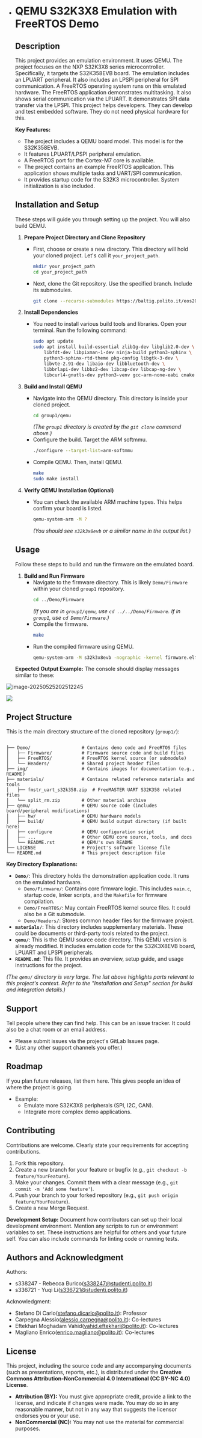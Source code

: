 - # QEMU S32K3X8 Emulation with FreeRTOS Demo

  ## Description
  This project provides an emulation environment. It uses QEMU. The project focuses on the NXP S32K3X8 series microcontroller. Specifically, it targets the S32K358EVB board. The emulation includes an LPUART peripheral. It also includes an LPSPI peripheral for SPI communication. A FreeRTOS operating system runs on this emulated hardware. The FreeRTOS application demonstrates multitasking. It also shows serial communication via the LPUART. It demonstrates SPI data transfer via the LPSPI. This project helps developers. They can develop and test embedded software. They do not need physical hardware for this.

  **Key Features:**
  * The project includes a QEMU board model. This model is for the S32K358EVB.
  * It features LPUART/LPSPI peripheral emulation.
  * A FreeRTOS port for the Cortex-M7 core is available.
  * The project contains an example FreeRTOS application. This application shows multiple tasks and UART/SPI communication.
  * It provides startup code for the S32K3 microcontroller. System initialization is also included.

  ## Installation and Setup
  These steps will guide you through setting up the project. You will also build QEMU.

  1.  **Prepare Project Directory and Clone Repository**
      * First, choose or create a new directory. This directory will hold your cloned project. Let's call it `your_project_path`.
          ```bash
          mkdir your_project_path
          cd your_project_path
          ```
      * Next, clone the Git repository. Use the specified branch. Include its submodules.
          ```bash
          git clone --recurse-submodules https://baltig.polito.it/eos2024/group1.git
          ```

  2.  **Install Dependencies**
      * You need to install various build tools and libraries. Open your terminal. Run the following command:
          ```bash
          sudo apt update
          sudo apt install build-essential zlib1g-dev libglib2.0-dev \
              libfdt-dev libpixman-1-dev ninja-build python3-sphinx \
              python3-sphinx-rtd-theme pkg-config libgtk-3-dev \
              libvte-2.91-dev libaio-dev libbluetooth-dev \
              libbrlapi-dev libbz2-dev libcap-dev libcap-ng-dev \
              libcurl4-gnutls-dev python3-venv gcc-arm-none-eabi cmake git
          ```

  3.  **Build and Install QEMU**
      
      * Navigate into the QEMU directory. This directory is inside your cloned project.
          ```bash
          cd group1/qemu
          ```
          *(The `group1` directory is created by the `git clone` command above.)*
      * Configure the build. Target the ARM softmmu.
          ```bash
          ./configure --target-list=arm-softmmu
          ```
      * Compile QEMU. Then, install QEMU.
          ```bash
          make
          sudo make install
          ```
      
  4.  **Verify QEMU Installation (Optional)**
      * You can check the available ARM machine types. This helps confirm your board is listed.
          ```bash
          qemu-system-arm -M ?
          ```
          *(You should see `s32k3x8evb` or a similar name in the output list.)*

  ## Usage
  Follow these steps to build and run the firmware on the emulated board.

  1.  **Build and Run Firmware**
      * Navigate to the firmware directory. This is likely `Demo/Firmware` within your cloned `group1` repository.
          ```bash
          cd ../Demo/Firmware 
          ```
          *(If you are in `group1/qemu`, use `cd ../../Demo/Firmware`. If in `group1`, use `cd Demo/Firmware`.)*
      * Compile the firmware.
          ```bash
          make
          ```
      * Run the compiled firmware using QEMU.
          ```bash
          qemu-system-arm -M s32k3x8evb -nographic -kernel firmware.elf
          ```

  **Expected Output Example:**
  The console should display messages similar to these:

![image-20250525202512245](./img/UartTest.png)



![](./img/spitest.png)

## Project Structure
This is the main directory structure of the cloned repository (`group1/`):

```text

├── Demo/                   # Contains demo code and FreeRTOS files
│   ├── Firmware/           # Firmware source code and build files
│   ├── FreeRTOS/           # FreeRTOS kernel source (or submodule)
│   └── Headers/            # Shared project header files
├── img/                    # Contains images for documentation (e.g., README)
├── materials/              # Contains related reference materials and tools
│   ├── fmstr_uart_s32k358.zip  # FreeMASTER UART S32K358 related files
│   └── split_rm.zip        # Other material archive
├── qemu/                   # QEMU source code (includes board/peripheral modifications)
│   ├── hw/                 # QEMU hardware models
│   ├── build/              # QEMU build output directory (if built here)
│   ├── configure           # QEMU configuration script
│   ├── ...                 # Other QEMU core source, tools, and docs
│   └── README.rst          # QEMU's own README
├── LICENSE                 # Project's software license file
└── README.md               # This project description file
```

**Key Directory Explanations:**

* **`Demo/`**: This directory holds the demonstration application code. It runs on the emulated hardware.
    * `Demo/Firmware/`: Contains core firmware logic. This includes `main.c`, startup code, linker scripts, and the `Makefile` for firmware compilation.
    * `Demo/FreeRTOS/`: May contain FreeRTOS kernel source files. It could also be a Git submodule.
    * `Demo/Headers/`: Stores common header files for the firmware project.
* **`materials/`**: This directory includes supplementary materials. These could be documents or third-party tools related to the project.
* **`qemu/`**: This is the QEMU source code directory. This QEMU version is already modified. It includes emulation code for the S32K3X8EVB board, LPUART and LPSPI peripherals.
* **`README.md`**: This file. It provides an overview, setup guide, and usage instructions for the project.

*(The `qemu/` directory is very large. The list above highlights parts relevant to this project's context. Refer to the "Installation and Setup" section for build and integration details.)*

## Support
Tell people where they can find help. This can be an issue tracker. It could also be a chat room or an email address.
* Please submit issues via the project's GitLab Issues page.
* (List any other support channels you offer.)

## Roadmap
If you plan future releases, list them here. This gives people an idea of where the project is going.
* Example:
    * Emulate more S32K3X8 peripherals (SPI, I2C, CAN).
    * Integrate more complex demo applications.

## Contributing
Contributions are welcome. Clearly state your requirements for accepting contributions.
1.  Fork this repository.
2.  Create a new branch for your feature or bugfix (e.g., `git checkout -b feature/YourFeature`).
3.  Make your changes. Commit them with a clear message (e.g., `git commit -m 'Add some feature'`).
4.  Push your branch to your forked repository (e.g., `git push origin feature/YourFeature`).
5.  Create a new Merge Request.

**Development Setup:**
Document how contributors can set up their local development environment. Mention any scripts to run or environment variables to set. These instructions are helpful for others and your future self. You can also include commands for linting code or running tests.

## Authors and Acknowledgment
Authors:

* s338247 - Rebecca Burico(s338247@studenti.polito.it)
* s336721 - Yuqi Li(s336721@studenti.polito.it)

Acknowledgment:

* Stefano Di Carlo(stefano.dicarlo@polito.it): Professor 
* Carpegna Alessio(alessio.carpegna@polito.it): Co-lectures
* Eftekhari Moghadam Vahid(vahid.eftekhari@polito.it): Co-lectures
* Magliano Enrico(enrico.magliano@polito.it): Co-lectures

## License

This project, including the source code and any accompanying documents (such as presentations, reports, etc.), is distributed under the **Creative Commons Attribution-NonCommercial 4.0 International (CC BY-NC 4.0) License**.

* **Attribution (BY):** You must give appropriate credit, provide a link to the license, and indicate if changes were made. You may do so in any reasonable manner, but not in any way that suggests the licensor endorses you or your use.
* **NonCommercial (NC):** You may not use the material for commercial purposes.

